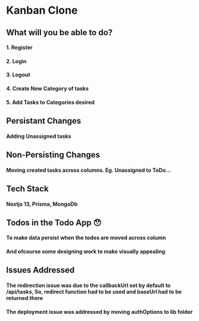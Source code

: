 # Kanban Clone
## What will you be able to do?
#### 1. Register
#### 2. Login
#### 3. Logout
#### 4. Create New Category of tasks
#### 5. Add Tasks to Categories desired

## Persistant Changes
#### Adding Unassigned tasks

## Non-Persisting Changes
#### Moving created tasks across columns. Eg. Unassigned to ToDo...

## Tech Stack
#### Nextjs 13, Prisma, MongoDb

## Todos in the Todo App 😯
#### To make data persist when the todos are moved across column
#### And ofcourse some designing work to make visually appealing


## Issues Addressed
#### The redirection issue was due to the callbackUrl set by default to /api/tasks, So, redirect function had to be used and baseUrl had to be returned there
#### The deployment issue was addressed by moving authOptions to lib folder

